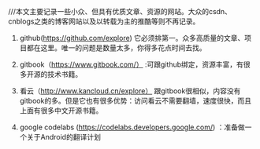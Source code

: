 ///本文主要记录一些小众、但具有优质文章、资源的网站。大众的csdn、cnblogs之类的博客网站以及以转载为主的推酷等则不再记录。

1. github(https://github.com/explore) 它必须排第一。众多高质量的文章、项目都在这里。唯一的问题是数量太多，你得多花点时间去找。

1. gitbook（https://www.gitbook.com/） :可跟github绑定，资源丰富，有很多开源的技术书籍。

1. 看云（http://www.kancloud.cn/explore） 跟gitbook很相似，内容没有gitbook的多。但是它也有很多优势：访问看云不需要翻墙，速度很快，而且上面有很多中文开源书籍。
2. google codelabs (https://codelabs.developers.google.com/) ：准备做一个关于Android的翻译计划
